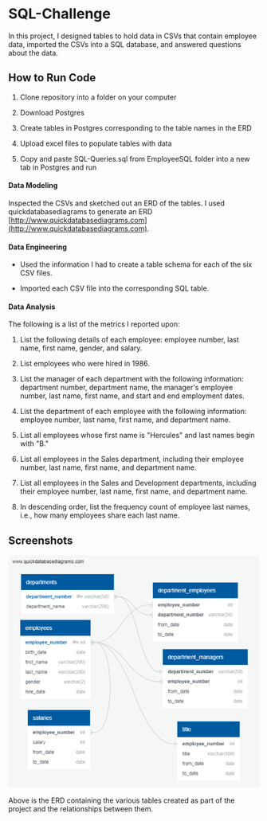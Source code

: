 # SQL-Challenge

In this project, I designed tables to hold data in CSVs that contain employee data, imported the CSVs into a SQL database, and answered questions about the data.

## How to Run Code

1. Clone repository into a folder on your computer

2. Download Postgres

3. Create tables in Postgres corresponding to the table names in the ERD

4. Upload excel files to populate tables with data

5. Copy and paste SQL-Queries.sql from EmployeeSQL folder into a new tab in Postgres and run

#### Data Modeling

Inspected the CSVs and sketched out an ERD of the tables. I used quickdatabasediagrams to generate an ERD [http://www.quickdatabasediagrams.com](http://www.quickdatabasediagrams.com).

#### Data Engineering

* Used the information I had to create a table schema for each of the six CSV files. 

* Imported each CSV file into the corresponding SQL table.

#### Data Analysis

The following is a list of the metrics I reported upon:

1. List the following details of each employee: employee number, last name, first name, gender, and salary.

2. List employees who were hired in 1986.

3. List the manager of each department with the following information: department number, department name, the manager's employee number, last name, first name, and start and end employment dates.

4. List the department of each employee with the following information: employee number, last name, first name, and department name.

5. List all employees whose first name is "Hercules" and last names begin with "B."

6. List all employees in the Sales department, including their employee number, last name, first name, and department name.

7. List all employees in the Sales and Development departments, including their employee number, last name, first name, and department name.

8. In descending order, list the frequency count of employee last names, i.e., how many employees share each last name.

## Screenshots
![ScreenShot](ERD.png)

Above is the ERD containing the various tables created as part of the project and the relationships between them.
